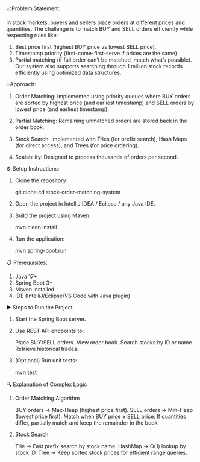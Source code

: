 📈Problem Statement:

In stock markets, buyers and sellers place orders at different prices and quantities. The challenge is to match BUY and SELL orders efficiently while respecting rules like:
1. Best price first (highest BUY price vs lowest SELL price).
2. Timestamp priority (first-come-first-serve if prices are the same).
3. Partial matching (if full order can’t be matched, match what’s possible).
Our system also supports searching through 1 million stock records efficiently using optimized data structures.

💡Approach:

1. Order Matching: Implemented using priority queues where BUY orders are sorted by highest price (and earliest timestamp) and SELL orders by lowest price (and earliest timestamp).

2. Partial Matching: Remaining unmatched orders are stored back in the order book.

3. Stock Search: Implemented with Tries (for prefix search), Hash Maps (for direct access), and Trees (for price ordering).

4. Scalability: Designed to process thousands of orders per second.

⚙️ Setup Instructions:

1. Clone the repository:

    git clone <your-repo-link>
    cd stock-order-matching-system

2. Open the project in IntelliJ IDEA / Eclipse / any Java IDE.

3. Build the project using Maven.

   mvn clean install

4. Run the application:

   mvn spring-boot:run

📋 Prerequisites:

1. Java 17+
2. Spring Boot 3+
3. Maven installed
4. IDE (IntelliJ/Eclipse/VS Code with Java plugin)

▶️ Steps to Run the Project

1. Start the Spring Boot server.

2. Use REST API endpoints to:

    Place BUY/SELL orders. 
    View order book.
    Search stocks by ID or name.
    Retrieve historical trades.

3. (Optional) Run unit tests:

    mvn test

🔍 Explanation of Complex Logic

1. Order Matching Algorithm

    BUY orders → Max-Heap (highest price first).
    SELL orders → Min-Heap (lowest price first).
    Match when BUY price ≥ SELL price.
    If quantities differ, partially match and keep the remainder in the book.

2. Stock Search

    Trie → Fast prefix search by stock name.
    HashMap → O(1) lookup by stock ID.
    Tree → Keep sorted stock prices for efficient range queries.